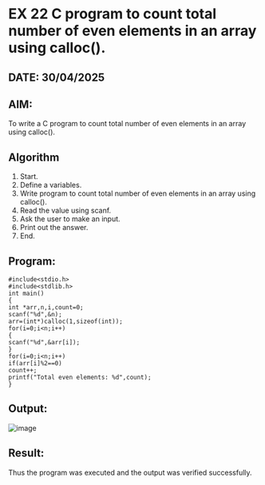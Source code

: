 # EX 22 C program to count total number of even elements in an array using calloc().
## DATE: 30/04/2025
## AIM:
To write a C program to count total number of even elements in an array using calloc().

## Algorithm
1. Start.
2. Define a variables.
3. Write program to count total number of even elements in an array using calloc().
4. Read the value using scanf.
5. Ask the user to make an input.
6. Print out the answer.
7. End.

## Program:
```
#include<stdio.h>
#include<stdlib.h>
int main()
{
int *arr,n,i,count=0;
scanf("%d",&n);
arr=(int*)calloc(1,sizeof(int));
for(i=0;i<n;i++)
{
scanf("%d",&arr[i]);
}
for(i=0;i<n;i++)
if(arr[i]%2==0)
count++;
printf("Total even elements: %d",count);
}
```

## Output:

![image](https://github.com/user-attachments/assets/0dd2e3cc-efa8-439a-a635-09e857a0a29e)


## Result:
Thus the program was executed and the output was verified successfully.
